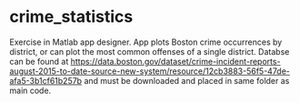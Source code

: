 # crime_statistics
Exercise in Matlab app designer. App plots Boston crime occurrences by district, or can plot the most common offenses of a single district.
Databse can be found at https://data.boston.gov/dataset/crime-incident-reports-august-2015-to-date-source-new-system/resource/12cb3883-56f5-47de-afa5-3b1cf61b257b 
and must be downloaded and placed in same folder as main code.

